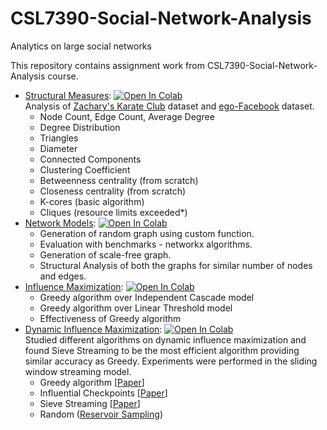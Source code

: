 # CSL7390-Social-Network-Analysis
Analytics on large social networks

This repository contains assignment work from CSL7390-Social-Network-Analysis course. 

* [Structural Measures](https://github.com/Vinit-source/CSL7390-Social-Network-Analysis/blob/main/Structural_Measures.ipynb): [![Open In Colab](https://colab.research.google.com/assets/colab-badge.svg)](https://colab.research.google.com/github/Vinit-source/CSL7390-Social-Network-Analysis/blob/main/StructuralMeasures/Structural_Measures.ipynb)    
  Analysis of [Zachary's Karate Club](https://www.google.com/search?q=zachary%27s+karate+club&oq=zakary%27s+&aqs=chrome.1.69i57j0i13l7j0i13i457j46i13i175i199.5584j0j7&sourceid=chrome&ie=UTF-8) dataset and [ego-Facebook](http://snap.stanford.edu/data/ego-Facebook.html) dataset.
    * Node Count, Edge Count, Average Degree
    * Degree Distribution
    * Triangles
    * Diameter
    * Connected Components
    * Clustering Coefficient
    * Betweenness centrality (from scratch)
    * Closeness centrality (from scratch)
    * K-cores (basic algorithm)
    * Cliques (resource limits exceeded*)
* [Network Models](https://github.com/Vinit-source/CSL7390-Social-Network-Analysis/tree/main/NetworkModels/code): [![Open In Colab](https://colab.research.google.com/assets/colab-badge.svg)](https://colab.research.google.com/github/googlecolab/colabtools/blob/master/notebooks/colab-github-demo.ipynb)    
    * Generation of random graph using custom function.
    * Evaluation with benchmarks - networkx algorithms.
    * Generation of scale-free graph.
    * Structural Analysis of both the graphs for similar number of nodes and edges.
* [Influence Maximization](): [![Open In Colab](https://colab.research.google.com/assets/colab-badge.svg)](https://colab.research.google.com/github/googlecolab/colabtools/blob/master/notebooks/colab-github-demo.ipynb)    
    * Greedy algorithm over Independent Cascade model
    * Greedy algorithm over Linear Threshold model
    * Effectiveness of Greedy algorithm
* [Dynamic Influence Maximization](https://github.com/Vinit-source/CSL7390-Social-Network-Analysis/blob/main/group_project_IM_on_dynamic_graphs_survey/SNA_Project.ipynb): [![Open In Colab](https://colab.research.google.com/assets/colab-badge.svg)](https://colab.research.google.com/github/Vinit-source/CSL7390-Social-Network-Analysis/blob/main/group_project_IM_on_dynamic_graphs_survey/SNA_Project.ipynb)    
Studied different algorithms on dynamic influence maximization and found Sieve Streaming to be the most efficient algorithm providing similar accuracy as Greedy. Experiments were performed in the sliding window streaming model.
    * Greedy algorithm [[Paper](https://dl.acm.org/doi/abs/10.1145/956750.956769)]
    * Influential Checkpoints [[Paper](https://arxiv.org/abs/1702.01586)]
    * Sieve Streaming [[Paper](https://dl.acm.org/doi/abs/10.1145/2623330.2623637)]
    * Random ([Reservoir Sampling](https://www.geeksforgeeks.org/reservoir-sampling/)) 
